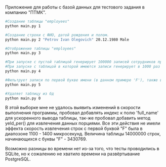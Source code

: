 Приложение для работы с базой данных для тестового задания в компанию "ПТМК".

```bash
#Создание таблицы "employees"
python main.py 1

#Создание строки с ФИО, датой рождения и полом.
python main.py 2 "Petrov Ivan Olegovich" 20.12.1980 Male

#Отображение таблицы "employees"
python main.py 3

#При запуске с пустой таблицой генерирует 100000 записей сотрудников примерно напополам женского и мужского пола.
#При запуске с таблицой в которой имеются записи генерирует в 1000 раз меньше записей с фамилиями начинающимися на "F"
python main.py 4

#Фильтрует записи по первой букве имени (в данном примере 'F'), также выводит количество записей и время потраченное на выполнение выборки.
python main.py 5

#Удаляет таблицу из бд
python main.py 0
```

В этой выборке мне не удалось выявить изменений в скорости выполнения программы, пробовал добавлять индекс к полю 'full_name' для ускоренного вывода таблицы, так-же пробовал добавить метод yeld_per() для извлечения данных порциями.
Все эти действия не имели эффекта скорость извлечения строк с первой буквой "F" была в диапозоне 1100 - 1400 микросекунд. Величина таблицы 14000000 строк, начинающихся с буквы "F" - 3430769.

Возможно разницы во времени нет из-за того, что тесты проводились в SQLite, но к сожалению не хватило времени на развёртывание PostgreSQL.
